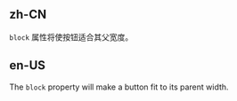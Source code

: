 ## zh-CN

`block` 属性将使按钮适合其父宽度。

## en-US

The `block` property will make a button fit to its parent width.
